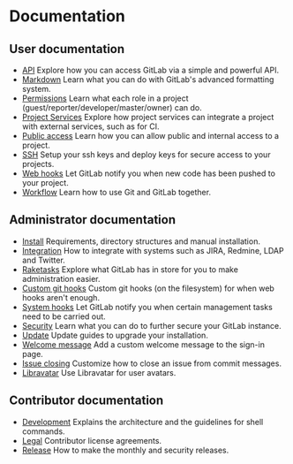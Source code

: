 # Documentation

## User documentation

- [API](api/README.md) Explore how you can access GitLab via a simple and powerful API.
- [Markdown](markdown/markdown.md) Learn what you can do with GitLab's advanced formatting system.
- [Permissions](permissions/permissions.md) Learn what each role in a project (guest/reporter/developer/master/owner) can do.
- [Project Services](project_services/project_services.md) Explore how project services can integrate a project with external services, such as for CI.
- [Public access](public_access/public_access.md) Learn how you can allow public and internal access to a project.
- [SSH](ssh/README.md) Setup your ssh keys and deploy keys for secure access to your projects.
- [Web hooks](web_hooks/web_hooks.md) Let GitLab notify you when new code has been pushed to your project.
- [Workflow](workflow/README.md) Learn how to use Git and GitLab together.

## Administrator documentation

- [Install](install/README.md) Requirements, directory structures and manual installation.
- [Integration](integration/README.md) How to integrate with systems such as JIRA, Redmine, LDAP and Twitter.
- [Raketasks](raketasks/README.md) Explore what GitLab has in store for you to make administration easier.
- [Custom git hooks](hooks/custom_hooks.md) Custom git hooks (on the filesystem) for when web hooks aren't enough.
- [System hooks](system_hooks/system_hooks.md) Let GitLab notify you when certain management tasks need to be carried out.
- [Security](security/README.md) Learn what you can do to further secure your GitLab instance.
- [Update](update/README.md) Update guides to upgrade your installation.
- [Welcome message](customization/welcome_message.md) Add a custom welcome message to the sign-in page.
- [Issue closing](customization/issue_closing.md) Customize how to close an issue from commit messages.
- [Libravatar](customization/libravatar.md) Use Libravatar for user avatars.

## Contributor documentation

- [Development](development/README.md) Explains the architecture and the guidelines for shell commands.
- [Legal](legal/README.md) Contributor license agreements.
- [Release](release/README.md) How to make the monthly and security releases.
